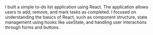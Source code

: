 I built a simple to-do list application using React. The application allows users to add, remove, and mark tasks as completed. I focused on understanding the basics of React, such as component structure, state management using hooks like useState, and handling user interactions through forms and buttons.
